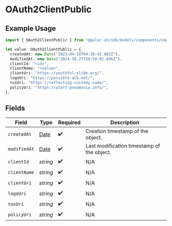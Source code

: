 # OAuth2ClientPublic

## Example Usage

```typescript
import { OAuth2ClientPublic } from "@polar-sh/sdk/models/components/oauth2clientpublic.js";

let value: OAuth2ClientPublic = {
  createdAt: new Date("2023-04-18T04:30:42.882Z"),
  modifiedAt: new Date("2024-10-27T20:58:02.846Z"),
  clientId: "<id>",
  clientName: "<value>",
  clientUri: "https://youthful-slide.org/",
  logoUri: "https://possible-alb.net/",
  tosUri: "https://reflecting-custody.name/",
  policyUri: "https://alert-pneumonia.info/",
};
```

## Fields

| Field                                                                                         | Type                                                                                          | Required                                                                                      | Description                                                                                   |
| --------------------------------------------------------------------------------------------- | --------------------------------------------------------------------------------------------- | --------------------------------------------------------------------------------------------- | --------------------------------------------------------------------------------------------- |
| `createdAt`                                                                                   | [Date](https://developer.mozilla.org/en-US/docs/Web/JavaScript/Reference/Global_Objects/Date) | :heavy_check_mark:                                                                            | Creation timestamp of the object.                                                             |
| `modifiedAt`                                                                                  | [Date](https://developer.mozilla.org/en-US/docs/Web/JavaScript/Reference/Global_Objects/Date) | :heavy_check_mark:                                                                            | Last modification timestamp of the object.                                                    |
| `clientId`                                                                                    | *string*                                                                                      | :heavy_check_mark:                                                                            | N/A                                                                                           |
| `clientName`                                                                                  | *string*                                                                                      | :heavy_check_mark:                                                                            | N/A                                                                                           |
| `clientUri`                                                                                   | *string*                                                                                      | :heavy_check_mark:                                                                            | N/A                                                                                           |
| `logoUri`                                                                                     | *string*                                                                                      | :heavy_check_mark:                                                                            | N/A                                                                                           |
| `tosUri`                                                                                      | *string*                                                                                      | :heavy_check_mark:                                                                            | N/A                                                                                           |
| `policyUri`                                                                                   | *string*                                                                                      | :heavy_check_mark:                                                                            | N/A                                                                                           |